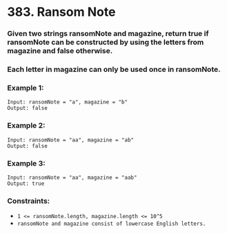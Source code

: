 # 383. Ransom Note

### Given two strings ransomNote and magazine, return true if ransomNote can be constructed by using the letters from magazine and false otherwise.

### Each letter in magazine can only be used once in ransomNote.

### Example 1:

```
Input: ransomNote = "a", magazine = "b"
Output: false
```

### Example 2:

```
Input: ransomNote = "aa", magazine = "ab"
Output: false
```

### Example 3:

```
Input: ransomNote = "aa", magazine = "aab"
Output: true
```

### Constraints:

- `1 <= ransomNote.length, magazine.length <= 10^5`
- `ransomNote and magazine consist of lowercase English letters.`
